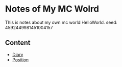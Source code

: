 # Notes of My MC Wolrd

This is notes about my own mc world HelloWorld.
seed: 4592449981451004157

## Content
* [Diary](./Diary/Content.md)
* [Position](./Position/main.md)

